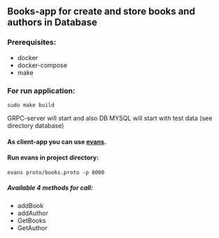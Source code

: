 ## Books-app for create and store books and authors in Database

### Prerequisites:
* docker
* docker-compose
* make

### For run application:
``` sudo make build ```

 GRPC-server will start and also DB MYSQL will start with test data (see directory database)

#### As client-app you can use [evans](https://github.com/ktr0731/evans).

#### Run evans in project directory:
``` evans proto/books.proto -p 8000 ```

##### Available 4 methods for call:
* addBook
* addAuthor
* GetBooks
* GetAuthor




